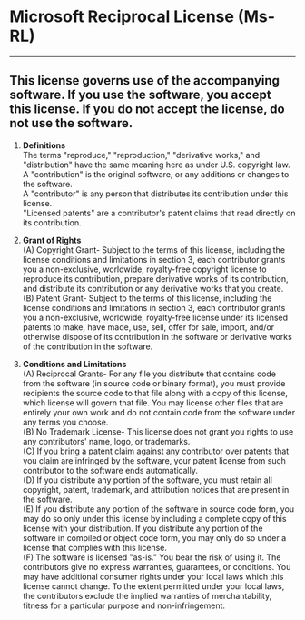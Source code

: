 
# Microsoft Reciprocal License (Ms-RL)
------------------------------------

## This license governs use of the accompanying software. If you use the software, you accept this license. If you do not accept the license, do not use the software.

1.  **Definitions**  
    The terms "reproduce," "reproduction," "derivative works," and "distribution" have the same meaning here as under U.S. copyright law.  
    A "contribution" is the original software, or any additions or changes to the software.  
    A "contributor" is any person that distributes its contribution under this license.  
    "Licensed patents" are a contributor's patent claims that read directly on its contribution.  
    
2.  **Grant of Rights**  
    (A) Copyright Grant- Subject to the terms of this license, including the license conditions and limitations in section 3, each contributor grants you a non-exclusive, worldwide, royalty-free copyright license to reproduce its contribution, prepare derivative works of its contribution, and distribute its contribution or any derivative works that you create.  
    (B) Patent Grant- Subject to the terms of this license, including the license conditions and limitations in section 3, each contributor grants you a non-exclusive, worldwide, royalty-free license under its licensed patents to make, have made, use, sell, offer for sale, import, and/or otherwise dispose of its contribution in the software or derivative works of the contribution in the software.  
    
3.  **Conditions and Limitations**  
    (A) Reciprocal Grants- For any file you distribute that contains code from the software (in source code or binary format), you must provide recipients the source code to that file along with a copy of this license, which license will govern that file. You may license other files that are entirely your own work and do not contain code from the software under any terms you choose.  
    (B) No Trademark License- This license does not grant you rights to use any contributors' name, logo, or trademarks.  
    (C) If you bring a patent claim against any contributor over patents that you claim are infringed by the software, your patent license from such contributor to the software ends automatically.  
    (D) If you distribute any portion of the software, you must retain all copyright, patent, trademark, and attribution notices that are present in the software.  
    (E) If you distribute any portion of the software in source code form, you may do so only under this license by including a complete copy of this license with your distribution. If you distribute any portion of the software in compiled or object code form, you may only do so under a license that complies with this license.  
    (F) The software is licensed "as-is." You bear the risk of using it. The contributors give no express warranties, guarantees, or conditions. You may have additional consumer rights under your local laws which this license cannot change. To the extent permitted under your local laws, the contributors exclude the implied warranties of merchantability, fitness for a particular purpose and non-infringement.